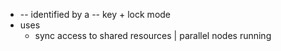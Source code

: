 * -- identified by a -- key + lock mode
* uses
  * sync access to shared resources | parallel nodes running